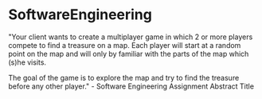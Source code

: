 SoftwareEngineering
===================

"Your client wants to create a multiplayer game in which 2 or more players compete to 
find a treasure on a map. Each player will start at a random point on the map and 
will only by familiar with the parts of the map which (s)he visits. 
 
The goal of the game is to explore the map and try to find the treasure before any 
other player." - Software Engineering Assignment Abstract Title 

